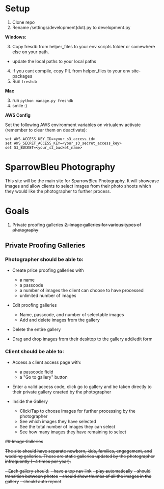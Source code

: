 Setup
===========
1. Clone repo
2. Rename /settings/development(dot).py to development.py


**Windows:**

3. Copy fresdb from helper_files to your env scripts folder or somewhere else on your path.
  - update the local paths to your local paths
4. If you cant compile, copy PIL from helper_files to your env site-packages
5. Run ```freshdb```


**Mac**

3. run ```python manage.py freshdb```
4. smile :)


**AWS Config**

Set the following AWS environment variables on virtualenv activate (remember to clear them on deactivate):
```
set AWS_ACCESS_KEY_ID=<your_s3_access_id>
set AWS_SECRET_ACCESS_KEY=<your_s3_secret_access_key>
set S3_BUCKET=<your_s3_bucket_name>
```


SparrowBleu Photography
===========
This site will be the main site for SparrowBleu Photography.  It will showcase images and allow clients to select images from their photo shoots which they would like the photographer to further process.

# Goals

1. Private proofing galleries
~~2. Image galleries for various types of photography~~

## Private Proofing Galleries


### Photographer should be able to:

- Create price proofing galleries with
    - a name
    - a passcode
    - a number of images the client can choose to have processed
    - unlimited number of images

- Edit proofing galleries
    - Name, passcode, and number of selectable images
    - Add and delete images from the gallery

- Delete the entire gallery

- Drag and drop images from their desktop to the gallery add/edit form

### Client should be able to:

- Access a client access page with:
    - a passcode field
    - a "Go to gallery" button

- Enter a valid access code, click go to gallery and be taken directly to their private gallery craeted by the photographer

- Inside the Gallery
    - Click/Tap to choose images for further processing by the photographer
    - See which images they have selected
    - See the total number of images they can select
    - See how many images they have remaining to select


~~## Image Galleries~~

~~The site should have separate newborn, kids, families, engagement, and wedding galleries. These are static galleries updated by the photographer infrequently (~4 times per year).~~

~~- Each gallery should:~~
    ~~- have a top nav link~~
    ~~- play automatically~~
    ~~- should transition between photos~~
    ~~- should show thumbs of all the images in the gallery~~
    ~~- should auto repeat~~
